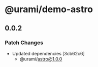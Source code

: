 # @urami/demo-astro

## 0.0.2

### Patch Changes

- Updated dependencies [3cb62c6]
  - @urami/astro@1.0.0
